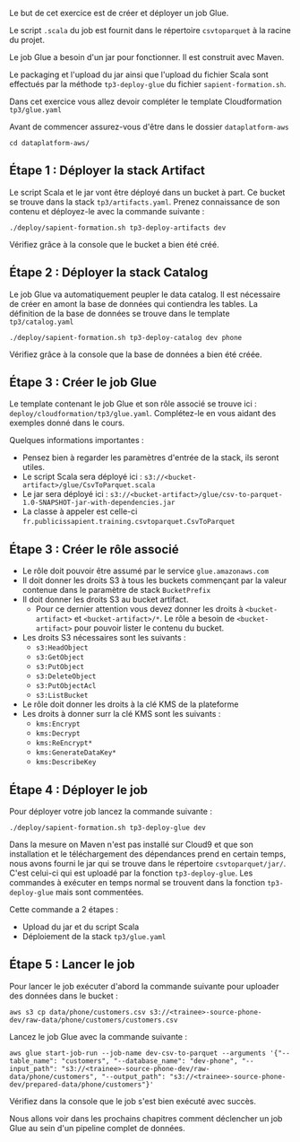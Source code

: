 
Le but de cet exercice est de créer et déployer un job Glue.

Le script `.scala` du job est fournit dans le répertoire `csvtoparquet` à la racine du projet.

Le job Glue a besoin d'un jar pour fonctionner. Il est construit avec Maven. 

Le packaging et l'upload du jar ainsi que l'upload du fichier Scala sont effectués par la méthode `tp3-deploy-glue` du fichier `sapient-formation.sh`.

Dans cet exercice vous allez devoir compléter le template Cloudformation `tp3/glue.yaml`


Avant de commencer assurez-vous d'être dans le dossier `dataplatform-aws` 
```shell
cd dataplatform-aws/
```

## Étape 1 : Déployer la stack Artifact
Le script Scala et le jar vont être déployé dans un bucket à part. Ce bucket se trouve dans la stack `tp3/artifacts.yaml`.
Prenez connaissance de son contenu et déployez-le avec la commande suivante :

```shell
./deploy/sapient-formation.sh tp3-deploy-artifacts dev
```
Vérifiez grâce à la console que le bucket a bien été créé.

## Étape 2 : Déployer la stack Catalog
Le job Glue va automatiquement peupler le data catalog. Il est nécessaire de créer en amont la base de données qui contiendra les tables.
La définition de la base de données se trouve dans le template `tp3/catalog.yaml`

```shell
./deploy/sapient-formation.sh tp3-deploy-catalog dev phone
```

Vérifiez grâce à la console que la base de données a bien été créée.

## Étape 3 : Créer le job Glue
Le template contenant le job Glue et son rôle associé se trouve ici : `deploy/cloudformation/tp3/glue.yaml`.
Complétez-le en vous aidant des exemples donné dans le cours.

Quelques informations importantes : 
* Pensez bien à regarder les paramètres d'entrée de la stack, ils seront utiles.
* Le script Scala sera déployé ici : `s3://<bucket-artifact>/glue/CsvToParquet.scala`
* Le jar sera déployé ici : `s3://<bucket-artifact>/glue/csv-to-parquet-1.0-SNAPSHOT-jar-with-dependencies.jar`
* La classe à appeler est celle-ci `fr.publicissapient.training.csvtoparquet.CsvToParquet`

## Étape 3 : Créer le rôle associé
* Le rôle doit pouvoir être assumé par le service `glue.amazonaws.com`
* Il doit donner les droits S3 à tous les buckets commençant par la valeur contenue dans le paramètre de stack `BucketPrefix`
* Il doit donner les droits S3 au bucket artifact.
  * Pour ce dernier attention vous devez donner les droits à `<bucket-artifact>` et `<bucket-artifact>/*`. Le rôle a besoin de `<bucket-artifact>` pour pouvoir lister le contenu du bucket.
* Les droits S3 nécessaires sont les suivants : 
  * `s3:HeadObject`
  * `s3:GetObject`
  * `s3:PutObject`
  * `s3:DeleteObject`
  * `s3:PutObjectAcl`
  * `s3:ListBucket`
* Le rôle doit donner les droits à la clé KMS de la plateforme
* Les droits à donner surr la clé KMS sont les suivants :
  * `kms:Encrypt`
  * `kms:Decrypt`
  * `kms:ReEncrypt*`
  * `kms:GenerateDataKey*`
  * `kms:DescribeKey`
  
## Étape 4 : Déployer le job
Pour déployer votre job lancez la commande suivante : 
```shell
./deploy/sapient-formation.sh tp3-deploy-glue dev
```
Dans la mesure on Maven n'est pas installé sur Cloud9 et que son installation et le téléchargement des dépendances prend en certain temps, 
nous avons fourni le jar qui se trouve dans le répertoire `csvtoparquet/jar/`. C'est celui-ci qui est uploadé par la fonction `tp3-deploy-glue`.
Les commandes à exécuter en temps normal se trouvent dans la fonction `tp3-deploy-glue` mais sont commentées.

Cette commande a 2 étapes : 
* Upload du jar et du script Scala
* Déploiement de la stack `tp3/glue.yaml`


## Étape 5 : Lancer le job
Pour lancer le job exécuter d'abord la commande suivante pour uploader des données dans le bucket : 
```shell
aws s3 cp data/phone/customers.csv s3://<trainee>-source-phone-dev/raw-data/phone/customers/customers.csv
```

Lancez le job Glue avec la commande suivante : 
```shell
aws glue start-job-run --job-name dev-csv-to-parquet --arguments '{"--table_name": "customers", "--database_name": "dev-phone", "--input_path": "s3://<trainee>-source-phone-dev/raw-data/phone/customers", "--output_path": "s3://<trainee>-source-phone-dev/prepared-data/phone/customers"}'
```

Vérifiez dans la console que le job s'est bien exécuté avec succès.

Nous allons voir dans les prochains chapitres comment déclencher un job Glue au sein d'un pipeline complet de données.